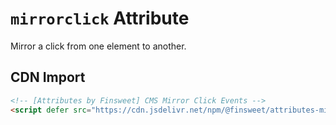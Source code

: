 # `mirrorclick` Attribute

Mirror a click from one element to another.

## CDN Import

```html
<!-- [Attributes by Finsweet] CMS Mirror Click Events -->
<script defer src="https://cdn.jsdelivr.net/npm/@finsweet/attributes-mirrorclick@1/mirrorclick.js"></script>
```
